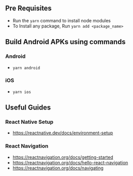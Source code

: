 
## Pre Requisites

- Run the `yarn` command to install node modules
- To Install any package, Run `yarn add <package_name>`

## Build Android APKs using commands

### Android

- `yarn android`

### iOS

- `yarn ios`

## Useful Guides

### React Native Setup

- https://reactnative.dev/docs/environment-setup

### React Navigation

- https://reactnavigation.org/docs/getting-started
- https://reactnavigation.org/docs/hello-react-navigation
- https://reactnavigation.org/docs/navigating

